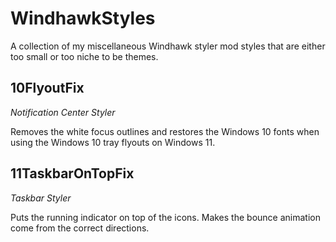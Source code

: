 # WindhawkStyles

A collection of my miscellaneous Windhawk styler mod styles that are either too small or too niche to be themes.

## 10FlyoutFix

_Notification Center Styler_

Removes the white focus outlines and restores the Windows 10 fonts when using the Windows 10 tray flyouts on Windows 11.

## 11TaskbarOnTopFix

_Taskbar Styler_

Puts the running indicator on top of the icons. Makes the bounce animation come from the correct directions.
